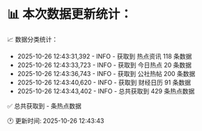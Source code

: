 📊 本次数据更新统计：
==========================

📈 数据分类统计：
- 2025-10-26 12:43:31,392 - INFO - 获取到 热点资讯 118 条数据
- 2025-10-26 12:43:33,723 - INFO - 获取到 今日热点 20 条数据
- 2025-10-26 12:43:36,743 - INFO - 获取到 公社热帖 200 条数据
- 2025-10-26 12:43:40,620 - INFO - 获取到 财经日历 91 条数据
- 2025-10-26 12:43:43,402 - INFO - 总共获取到 429 条热点数据

✅ 总共获取到 - 条热点数据

🕐 更新时间: 2025-10-26 12:43:43
